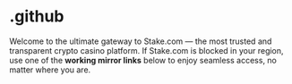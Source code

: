 # .github
Welcome to the ultimate gateway to Stake.com — the most trusted and transparent crypto casino platform. If Stake.com is blocked in your region, use one of the **working mirror links** below to enjoy seamless access, no matter where you are.
